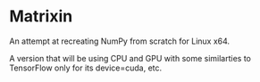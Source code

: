# Matrixin

An attempt at recreating NumPy from scratch for Linux x64. 

A version that will be using CPU and GPU with some similarties to TensorFlow
only for its device=cuda, etc.

